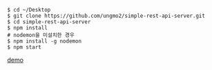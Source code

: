```
$ cd ~/Desktop
$ git clone https://github.com/ungmo2/simple-rest-api-server.git
$ cd simple-rest-api-server
$ npm install
# nodemon을 미설치한 경우
$ npm install -g nodemon
$ npm start
```

[demo](https://simple-rest-api-server.ungmo2.now.sh)
